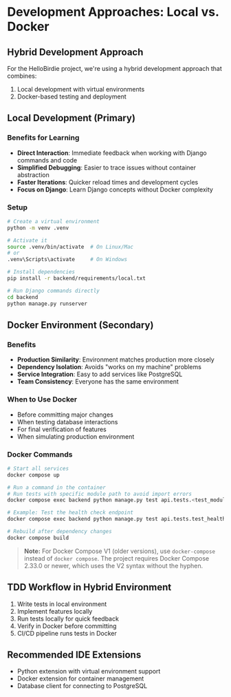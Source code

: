 # Development Approaches: Local vs. Docker

## Hybrid Development Approach

For the HelloBirdie project, we're using a hybrid development approach that combines:

1. Local development with virtual environments
2. Docker-based testing and deployment

## Local Development (Primary)

### Benefits for Learning

- **Direct Interaction**: Immediate feedback when working with Django commands and code
- **Simplified Debugging**: Easier to trace issues without container abstraction
- **Faster Iterations**: Quicker reload times and development cycles
- **Focus on Django**: Learn Django concepts without Docker complexity

### Setup

```bash
# Create a virtual environment
python -m venv .venv

# Activate it
source .venv/bin/activate  # On Linux/Mac
# or
.venv\Scripts\activate     # On Windows

# Install dependencies
pip install -r backend/requirements/local.txt

# Run Django commands directly
cd backend
python manage.py runserver
```

## Docker Environment (Secondary)

### Benefits

- **Production Similarity**: Environment matches production more closely
- **Dependency Isolation**: Avoids "works on my machine" problems
- **Service Integration**: Easy to add services like PostgreSQL
- **Team Consistency**: Everyone has the same environment

### When to Use Docker

- Before committing major changes
- When testing database interactions
- For final verification of features
- When simulating production environment

### Docker Commands

```bash
# Start all services
docker compose up

# Run a command in the container
# Run tests with specific module path to avoid import errors
docker compose exec backend python manage.py test api.tests.<test_module>

# Example: Test the health check endpoint
docker compose exec backend python manage.py test api.tests.test_health

# Rebuild after dependency changes
docker compose build
```

> **Note:** For Docker Compose V1 (older versions), use `docker-compose` instead of `docker compose`. The project requires Docker Compose 2.33.0 or newer, which uses the V2 syntax without the hyphen.

## TDD Workflow in Hybrid Environment

1. Write tests in local environment
2. Implement features locally
3. Run tests locally for quick feedback
4. Verify in Docker before committing
5. CI/CD pipeline runs tests in Docker

## Recommended IDE Extensions

- Python extension with virtual environment support
- Docker extension for container management
- Database client for connecting to PostgreSQL
